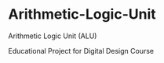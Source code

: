 # Arithmetic-Logic-Unit
<P>Arithmetic Logic Unit (ALU)
<p>Educational Project for Digital Design Course
